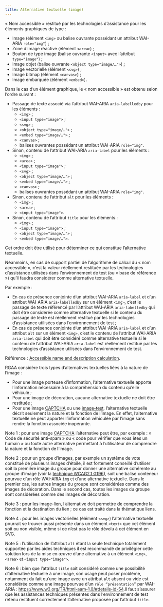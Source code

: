 ```yaml
---
title: Alternative textuelle (image)
---
```


« Nom accessible » restitué par les technologies d’assistance pour les
éléments graphiques de type :

- Image (élément `<img>` ou balise ouvrante possédant un attribut WAI-ARIA `role="img"`) ;
- Zone d’image réactive (élément `<area>`) ;
- Bouton de type image (balise ouvrante `<input>` avec l’attribut `type="image"`) ;
- Image objet (balise ouvrante `<object type="image/…">`) ;
- Image vectorielle (élément `<svg>`) ;
- Image bitmap (élément `<canvas>`) ;
- Image embarquée (élément `<embed>`).

Dans le cas d’un élément graphique, le « nom accessible » est obtenu selon
l’ordre suivant :

- Passage de texte associé via l’attribut WAI-ARIA `aria-labelledby` pour les éléments :
  - `<img>` ;
  - `<input type="image">` ;
  - `<svg>` ;
  - `<object type="image/…">` ;
  - `<embed type="image/…">` ;
  - `<canvas>` ;
  - balises ouvrantes possédant un attribut WAI-ARIA `role="img"`.
- Sinon, contenu de l’attribut WAI-ARIA `aria-label` pour les éléments :
  - `<img>` ;
  - `<area>` ;
  - `<input type="image">` ;
  - `<svg>` ;
  - `<object type="image/…">` ;
  - `<embed type="image/…">` ;
  - `<canvas>` ;
  - balises ouvrantes possédant un attribut WAI-ARIA `role="img"`.
- Sinon, contenu de l’attribut `alt` pour les éléments :
  - `<img>` ;
  - `<area>` ;
  - `<input type="image">`.
- Sinon, contenu de l’attribut `title` pour les éléments :
  - `<img>` ;
  - `<input type="image">` ;
  - `<object type="image/…">` ;
  - `<embed type="image/…">`.

Cet ordre doit être utilisé pour déterminer ce qui constitue l’alternative
textuelle.

Néanmoins, en cas de support partiel de l’algorithme de calcul du « nom
accessible », c’est la valeur réellement restituée par les technologies
d’assistance utilisées dans l’environnement de test (ou « base de référence »)
qu’il faudra considérer comme alternative textuelle.

Par exemple :

- En cas de présence conjointe d’un attribut WAI-ARIA `aria-label` et d’un attribut WAI-ARIA `aria-labelledby` sur un élément `<img>`, c’est le passage de texte référencé par l’attribut WAI-ARIA `aria-labelledby` qui doit être considérée comme alternative textuelle si le contenu du passage de texte est réellement restitué par les technologies d’assistance utilisées dans l’environnement de test ;
- En cas de présence conjointe d’un attribut WAI-ARIA `aria-label` et d’un attribut `alt` sur un élément `<img>`, c’est le contenu de l’attribut WAI-ARIA `aria-label` qui doit être considéré comme alternative textuelle si le contenu de l’attribut WAI-ARIA `aria-label` est réellement restitué par les technologies d’assistance utilisées dans l’environnement de test.

Référence : [Accessible name and description
calculation](https://www.w3.org/TR/accname-1.1/).

RGAA considère trois types d’alternatives textuelles liées à la nature de
l’image :

- Pour une image porteuse d’information, l’alternative textuelle apporte l’information nécessaire à la compréhension du contenu qu’elle véhicule ;
- Pour une image de décoration, aucune alternative textuelle ne doit être restituée ;
- Pour une image [CAPTCHA](#captcha) ou une [image-test](#image-test), l’alternative textuelle décrit seulement la nature et la fonction de l’image. En effet, l’alternative textuelle ne peut apporter l’information véhiculée par l’image sans rendre la fonction associée inopérante.

Note 1 : pour une image [CAPTCHA](#captcha) l’alternative peut être, par
exemple : « Code de sécurité anti-spam » ou « code pour vérifier que vous êtes
un humain » ou toute autre alternative permettant à l’utilisateur de
comprendre la nature et la fonction de l’image.

Note 2 : pour un groupe d’images, par exemple un système de vote constitué de
plusieurs images d’étoile, il est fortement conseillé d’utiliser soit la
première image du groupe pour donner une alternative cohérente au groupe
d’image (voir la [technique WCAG2.1
G196](https://www.w3.org/WAI/WCAG21/Techniques/general/G196)), soit une
balise conteneur pourvue d’un rôle WAI-ARIA `img` et d’une alternative
textuelle. Dans le premier cas, les autres images du groupe sont considérées
comme des images de décoration. Dans le second cas, toutes les images du
groupe sont considérées comme des images de décoration.

Note 3 : pour les image-lien, l’alternative doit permettre de comprendre la
fonction et la destination du lien ; ce cas est traité dans la thématique
liens.

Note 4 : pour les images vectorielles (élément `<svg>`) l’alternative
textuelle pourrait se trouver aussi présente dans un élément `<text>` que
cet élément soit ou non visible, même si ce n’est pas le rôle dévolu à cet
élément en SVG.

Note 5 : l’utilisation de l’attribut `alt` étant la seule technique totalement
supportée par les aides techniques il est recommandé de privilégier cette
solution lors de la mise en œuvre d’une alternative à un élément `<img>`,
`<area>` et `<input type="image">`.

Note 6 : bien que l’attribut `title` soit considéré comme une possibilité
d’alternative textuelle à une image, son usage peut poser problème, notamment
du fait qu’une image avec un attribut `alt` absent ou vide est considérée
comme une image pourvue d’un `rôle “présentation”` par WAI-ARIA :
<https://www.w3.org/TR/html-aam-1.0/#details-id-54>.Il faut s’assurer que
les assistances techniques présentes dans l’environnement de test retenu
restituent correctement l’alternative proposée par l’attribut `title`.
